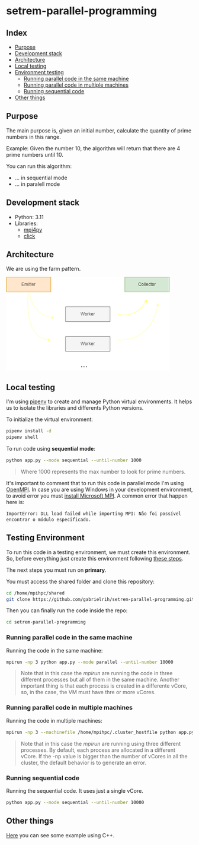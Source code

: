 # setrem-parallel-programming

## Index
- [Purpose](#purpose)
- [Development stack](#development-stack)
- [Architecture](#architecture)
- [Local testing](#local-testing)
- [Environment testing](#environment-testing)
    - [Running parallel code in the same machine](#running-parallel-code-in-the-same-machine)
    - [Running parallel code in multiple machines](#running-parallel-code-in-multiple-machines)
    - [Running sequential code](#running-sequential-code)
- [Other things](#other-things)

## Purpose
The main purpose is, given an initial number, calculate the quantity of prime numbers in this range.

Example: Given the number 10, the algorithm will return that there are 4 prime numbers until 10.

You can run this algorithm:
- ... in sequential mode
- ... in paralell mode


## Development stack
- Python: 3.11
- Libraries:
    - [mpi4py](https://pypi.org/project/mpi4py/)
    - [click](https://pypi.org/project/click/)


## Architecture

We are using the farm pattern.

![](.docs/img/.pattern.drawio.png)

## Local testing

I'm using [pipenv](https://pipenv.pypa.io/en/latest/) to create and manage Python virtual environments. It helps us to isolate the libraries and differents Python versions.

To initialize the virtual environment:
```sh
pipenv install -d
pipenv shell
```

To run code using __sequential mode__:
```sh
python app.py --mode sequential --until-number 1000
```

> Where 1000 represents the max number to look for prime numbers.

It's important to comment that to run this code in parallel mode I'm using [OpenMPI](https://www.open-mpi.org/). In case you are using Windows in your development environment, to avoid error you must [install Microsoft MPI](https://learn.microsoft.com/en-us/message-passing-interface/microsoft-mpi). A common error that happen here is:
```
ImportError: DLL load failed while importing MPI: Não foi possível encontrar o módulo especificado.
```


## Testing Environment

To run this code in a testing environment, we must create this environment. So, before everything just create this environment following [these steps](./ENVIRONMENT.md).

The next steps you must run on __primary__.

You must access the shared folder and clone this repository:
```sh
cd /home/mpihpc/shared
git clone https://github.com/gabrielrih/setrem-parallel-programming.git
```

Then you can finally run the code inside the repo:
```sh
cd setrem-parallel-programming
```

### Running parallel code in the same machine

Running the code in the same machine:
```sh
mpirun -np 3 python app.py --mode parallel --until-number 10000
```

> Note that in this case the _mpirun_ are running the code in three different processes but all of them in the same machine. Another important thing is that each process is created in a differente vCore, so, in the case, the VM must have thre or more vCores.


### Running parallel code in multiple machines

Running the code in multiple machines:
```sh
mpirun -np 3 --machinefile /home/mpihpc/.cluster_hostfile python app.py --mode parallel --until-number 10000
```

> Note that in this case the _mpirun_ are running using three different processes. By default, each process are allocated in a different vCore. If the -np value is bigger than the number of vCores in all the cluster, the default behavior is to generate an error.

### Running sequential code

Running the sequential code. It uses just a single vCore.
```sh
python app.py --mode sequential --until-number 10000
```

## Other things
[Here](./cpp/CPP.md) you can see some example using C++.